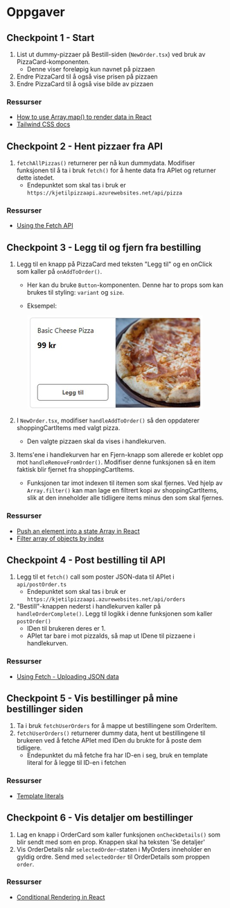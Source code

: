 # Oppgaver

## Checkpoint 1 - Start

1. List ut dummy-pizzaer på Bestill-siden (`NewOrder.tsx`) ved bruk av PizzaCard-komponenten.
   - Denne viser foreløpig kun navnet på pizzaen
2. Endre PizzaCard til å også vise prisen på pizzaen
3. Endre PizzaCard til å også vise bilde av pizzaen


### Ressurser

- [How to use Array.map() to render data in React](https://linguinecode.com/post/how-to-use-map-react)
- [Tailwind CSS docs](https://tailwindcss.com/)

## Checkpoint 2 - Hent pizzaer fra API

1. `fetchAllPizzas()` returnerer per nå kun dummydata. Modifiser funksjonen til å ta i bruk `fetch()` for å hente data fra APIet og returner dette istedet.
   - Endepunktet som skal tas i bruk er `https://kjetilpizzaapi.azurewebsites.net/api/pizza`

### Ressurser

- [Using the Fetch API](https://developer.mozilla.org/en-US/docs/Web/API/Fetch_API/Using_Fetch)

## Checkpoint 3 - Legg til og fjern fra bestilling

1. Legg til en knapp på PizzaCard med teksten "Legg til" og en onClick som kaller på `onAddToOrder()`.

   - Her kan du bruke `Button`-komponenten. Denne har to props som kan brukes til styling: `variant` og `size`.
   - Eksempel:
  
     ![PizzaCard med knapp](/docs/assets/pizzacard-with-button.jpg)

2. I `NewOrder.tsx`, modifiser `handleAddToOrder()` så den oppdaterer shoppingCartItems med valgt pizza.
   - Den valgte pizzaen skal da vises i handlekurven.
3. Items'ene i handlekurven har en Fjern-knapp som allerede er koblet opp mot `handleRemoveFromOrder()`. Modifiser denne funksjonen så en item faktisk blir fjernet fra shoppingCartItems.
   - Funksjonen tar imot indexen til itemen som skal fjernes. Ved hjelp av `Array.filter()` kan man lage en filtrert kopi av shoppingCartItems, slik at den inneholder alle tidligere items minus den som skal fjernes.

### Ressurser

- [Push an element into a state Array in React](https://bobbyhadz.com/blog/react-push-to-state-array)
- [Filter array of objects by index](https://stackoverflow.com/a/55141059)

## Checkpoint 4 - Post bestilling til API

1. Legg til et `fetch()` call som poster JSON-data til APIet i `api/postOrder.ts`
   - Endepunktet som skal tas i bruk er `https://kjetilpizzaapi.azurewebsites.net/api/orders`
2. "Bestill"-knappen nederst i handlekurven kaller på `handleOrderComplete()`. Legg til logikk i denne funksjonen som kaller `postOrder()`
   - IDen til brukeren deres er 1.
   - APIet tar bare i mot pizzaIds, så map ut IDene til pizzaene i handlekurven.

### Ressurser

- [Using Fetch - Uploading JSON data](https://developer.mozilla.org/en-US/docs/Web/API/Fetch_API/Using_Fetch#uploading_json_data)

## Checkpoint 5 - Vis bestillinger på mine bestillinger siden

1. Ta i bruk `fetchUserOrders` for å mappe ut bestillingene som OrderItem.
2. `fetchUserOrders()` returnerer dummy data, hent ut bestillingene til brukeren ved å fetche APIet med IDen du brukte for å poste dem tidligere.
   - Endepunktet du må fetche fra har ID-en i seg, bruk en template literal for å legge til ID-en i fetchen

### Ressurser

- [Template literals](https://developer.mozilla.org/en-US/docs/Web/JavaScript/Reference/Template_literals)

## Checkpoint 6 - Vis detaljer om bestillinger

1. Lag en knapp i OrderCard som kaller funksjonen `onCheckDetails()` som blir sendt med som en prop. Knappen skal ha teksten 'Se detaljer'
2. Vis OrderDetails når `selectedOrder`-staten i MyOrders inneholder en gyldig ordre. Send med `selectedOrder` til OrderDetails som proppen `order`.

### Ressurser

- [Conditional Rendering in React](https://reactjs.org/docs/conditional-rendering.html#inline-if-with-logical--operator)
